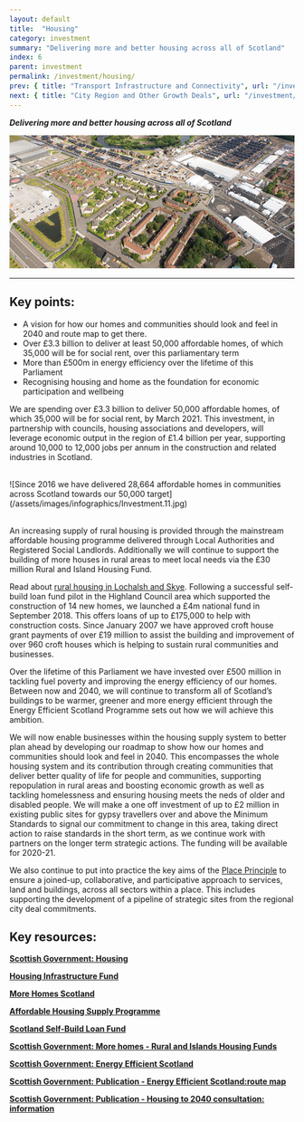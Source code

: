 ```yaml
---
layout: default
title:  "Housing"
category: investment
summary: "Delivering more and better housing across all of Scotland"
index: 6
parent: investment
permalink: /investment/housing/
prev: { title: "Transport Infrastructure and Connectivity", url: "/investment/transport-infrastructure/" }
next: { title: "City Region and Other Growth Deals", url: "/investment/city-region-deals/" }
---
```

***Delivering more and better housing across all of Scotland***

![A photograph of a newly built village in Dalmarnock](/assets/images/pageimages/Investment.7.jpg)

---

## Key points:

- A vision for how our homes and communities should look and feel in 2040 and route map to get there.
- Over £3.3 billion to deliver at least 50,000 affordable homes, of which 35,000 will be for social rent, over this parliamentary term
- More than £500m in energy efficiency over the lifetime of this Parliament
- Recognising housing and home as the foundation for economic participation and wellbeing

We are spending over £3.3 billion to deliver 50,000 affordable homes, of which 35,000 will be for social rent, by March 2021.  This investment, in partnership with councils, housing associations and developers, will leverage economic output in the region of £1.4 billion per year, supporting around 10,000 to 12,000 jobs per annum in the construction and related industries in Scotland.  

<br>
![Since 2016 we have delivered 28,664 affordable homes in communities across Scotland towards our 50,000 target](/assets/images/infographics/Investment.11.jpg)
<br><br>

An increasing supply of rural housing is provided through the mainstream affordable housing programme delivered through Local Authorities and Registered Social Landlords.
Additionally we will continue to support the building of more houses in rural areas to meet local needs via the £30 million Rural and Island Housing Fund.  

Read about [rural housing in Lochalsh and Skye](http://www.hie.co.uk/community-support/community-conference/videos.html). Following a successful self-build loan fund pilot in the Highland Council area which supported the construction of 14 new homes, we launched a £4m national fund in September 2018. This offers loans of up to £175,000 to help with construction costs. Since January 2007 we have approved croft house grant payments of over £19 million to assist the building and improvement of over 960 croft houses which is helping to sustain rural communities and businesses.  

Over the lifetime of this Parliament we have invested over £500 million in tackling fuel poverty and improving the energy efficiency of our homes. Between now and 2040, we will continue to transform all of Scotland’s buildings to be warmer, greener and more energy efficient through the Energy Efficient Scotland Programme sets out how we will achieve this ambition.  

We will now enable businesses within the housing supply system to better plan ahead by developing our roadmap to show how our homes and communities should look and feel in 2040.  This encompasses the whole housing system and its contribution through creating communities that deliver better quality of life for people and communities, supporting repopulation in rural areas and boosting economic growth as well as tackling homelessness and ensuring housing meets the neds of older and disabled people.  We will make a one off investment of up to £2 million in existing public sites for gypsy travellers over and above the Minimum Standards to signal our commitment to change in this area, taking direct action to raise standards in the short term, as we continue work with partners on the longer term strategic actions.  The funding will be available for 2020-21.  

We also continue to put into practice the key aims of the [Place Principle](https://www.gov.scot/publications/place-principle-introduction/) to ensure a joined-up, collaborative, and participative approach to services, land and buildings, across all sectors within a place. This includes supporting the development of a pipeline of strategic sites from the regional city deal commitments.  

## Key resources:

**[Scottish Government: Housing](https://www.gov.scot/housing/)**

**[Housing Infrastructure Fund](https://www.gov.scot/policies/more-homes/housing-infrastructure-fund/)**

**[More Homes Scotland](https://www.gov.scot/publications/more-homes-scotland/)**

**[Affordable Housing Supply Programme](https://www.gov.scot/policies/more-homes/affordable-housing-supply/)**

**[Scotland Self-Build Loan Fund](https://www.mygov.scot/self-build-loan-fund/)**

**[Scottish Government: More homes - Rural and Islands Housing Funds](https://www.gov.scot/policies/more-homes/rural-housing-fund/)**

**[Scottish Government: Energy Efficient Scotland](https://www.gov.scot/policies/energy-efficiency/energy-efficient-scotland/)**

**[Scottish Government: Publication - Energy Efficient Scotland:route map](https://www.gov.scot/publications/energy-efficient-scotland-route-map/)**

**[Scottish Government: Publication - Housing to 2040 consultation: information](https://www.gov.scot/publications/housing-2040/)**

